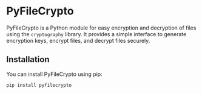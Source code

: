 # PyFileCrypto

PyFileCrypto is a Python module for easy encryption and decryption of files using the `cryptography` library. It provides a simple interface to generate encryption keys, encrypt files, and decrypt files securely.

## Installation

You can install PyFileCrypto using pip:

```bash
pip install pyfilecrypto
